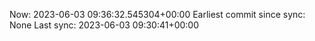 Now: 2023-06-03 09:36:32.545304+00:00 Earliest commit since sync: None Last sync: 2023-06-03 09:30:41+00:00
